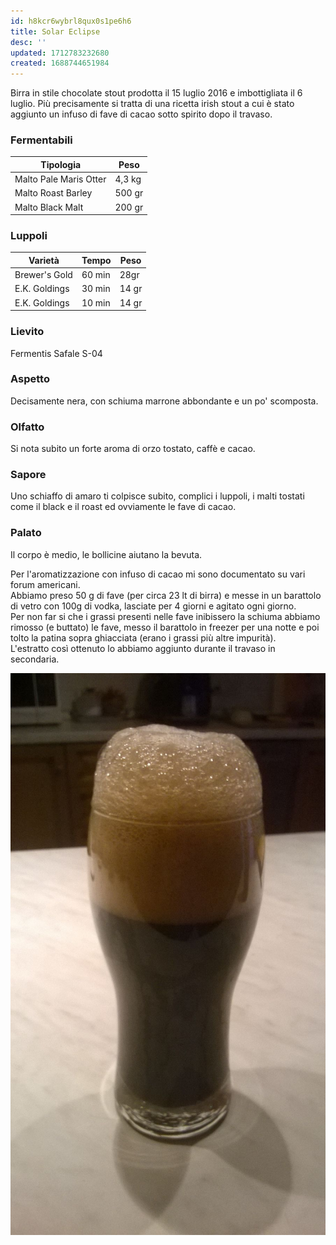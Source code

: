 ```yaml
---
id: h8kcr6wybrl8qux0s1pe6h6
title: Solar Eclipse
desc: ''
updated: 1712783232680
created: 1688744651984
---
```

Birra in stile chocolate stout prodotta il 15 luglio 2016 e imbottigliata il 6 luglio. Più precisamente si tratta di una ricetta irish stout a cui è stato aggiunto un infuso di fave di cacao sotto spirito dopo il travaso.

### Fermentabili

| Tipologia              | Peso   |
|------------------------|--------|
| Malto Pale Maris Otter | 4,3 kg |
| Malto Roast Barley     | 500 gr |
| Malto Black Malt       | 200 gr |

### Luppoli

| Varietà       | Tempo  | Peso  |
|---------------|--------|-------|
| Brewer's Gold | 60 min | 28gr  |
| E.K. Goldings | 30 min | 14 gr |
| E.K. Goldings | 10 min | 14 gr |

### Lievito

Fermentis Safale S-04

### Aspetto

Decisamente nera, con schiuma marrone abbondante e un po' scomposta.

### Olfatto

Si nota subito un forte aroma di orzo tostato, caffè e cacao.

### Sapore

Uno schiaffo di amaro ti colpisce subito, complici i luppoli, i malti tostati come il black e il roast ed ovviamente le fave di cacao.

### Palato

Il corpo è medio, le bollicine aiutano la bevuta.

Per l'aromatizzazione con infuso di cacao mi sono documentato su vari forum americani.  
Abbiamo preso 50 g di fave (per circa 23 lt di birra) e messe in un barattolo di vetro con 100g di vodka, lasciate per 4 giorni e agitato ogni giorno.  
Per non far si che i grassi presenti nelle fave inibissero la schiuma abbiamo rimosso (e buttato) le fave, messo il barattolo in freezer per una notte e poi tolto la patina sopra ghiacciata (erano i grassi più altre impurità).  
L'estratto così ottenuto lo abbiamo aggiunto durante il travaso in secondaria.

![image](./assets/images/solarEclipse.jpg)
